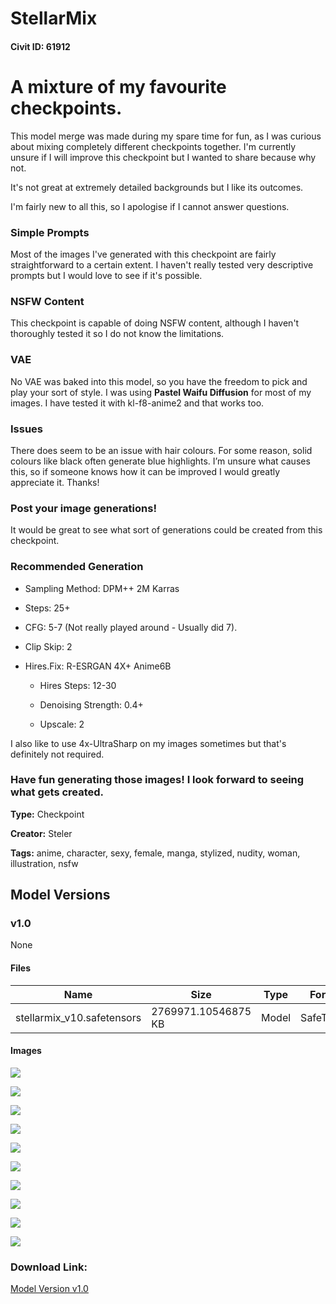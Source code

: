 # StellarMix

#### Civit ID: 61912

<h1>A mixture of my favourite checkpoints.</h1><p></p><p>This model merge was made during my spare time for fun, as I was curious about mixing completely different checkpoints together. I'm currently unsure if I will improve this checkpoint but I wanted to share because why not.</p><p>It's not great at extremely detailed backgrounds but I like its outcomes.</p><p>I'm fairly new to all this, so I apologise if I cannot answer questions.</p><p></p><h3>Simple Prompts</h3><p>Most of the images I've generated with this checkpoint are fairly straightforward to a certain extent. I haven't really tested very descriptive prompts but I would love to see if it's possible.</p><p></p><h3>NSFW Content</h3><p>This checkpoint is capable of doing NSFW content, although I haven't thoroughly tested it so I do not know the limitations.</p><p></p><h3>VAE</h3><p>No VAE was baked into this model, so you have the freedom to pick and play your sort of style. I was using <strong>Pastel Waifu Diffusion</strong> for most of my images. I have tested it with kl-f8-anime2 and that works too.</p><p></p><h3>Issues</h3><p>There does seem to be an issue with hair colours. For some reason, solid colours like black often generate blue highlights. I’m unsure what causes this, so if someone knows how it can be improved I would greatly appreciate it. Thanks!</p><p></p><h3>Post your image generations!</h3><p>It would be great to see what sort of generations could be created from this checkpoint.</p><p></p><h3>Recommended Generation</h3><ul><li><p>Sampling Method: DPM++ 2M Karras</p></li><li><p>Steps: 25+</p></li><li><p>CFG: 5-7 (Not really played around - Usually did 7).</p></li><li><p>Clip Skip: 2</p></li><li><p>Hires.Fix: R-ESRGAN 4X+ Anime6B</p><ul><li><p>Hires Steps: 12-30</p></li><li><p>Denoising Strength: 0.4+</p></li><li><p>Upscale: 2</p></li></ul></li></ul><p>I also like to use 4x-UltraSharp on my images sometimes but that's definitely not required. </p><p></p><h3>Have fun generating those images! I look forward to seeing what gets created.</h3>

**Type:** Checkpoint

**Creator:** Steler

**Tags:** anime, character, sexy, female, manga, stylized, nudity, woman, illustration, nsfw

## Model Versions

### v1.0

None

#### Files

| Name | Size | Type | Format | Download Url | AutoV1 | AutoV2 | SHA256 | CRC32 | BLAKE3 |
| --- | --- | --- | --- | --- | --- | --- | --- | --- | --- |
| stellarmix_v10.safetensors | 2769971.10546875 KB | Model | SafeTensor | https://civitai.com/api/download/models/66408 | 70D9D6CA | FE63927C07 | FE63927C07B5E1F0FD4527BA0FD069D6B9ED64CD20EE0CC0D0AE9875C29512D3 | 5F5DB774 | 51A0F93C2780A27DDEC62659D15AD88953FCEA95531ABDB1D4F3919DE6D079FF |

#### Images

<p><img src="https://image.civitai.com/xG1nkqKTMzGDvpLrqFT7WA/66a56dff-6953-4b82-ab94-231541ba5d06/width=450/737054.jpeg" /></p>

<p><img src="https://image.civitai.com/xG1nkqKTMzGDvpLrqFT7WA/ffe2447e-0f1c-44b5-9b54-b2040a7833fd/width=450/737100.jpeg" /></p>

<p><img src="https://image.civitai.com/xG1nkqKTMzGDvpLrqFT7WA/0a60d43c-cde5-4e19-b4b1-2602b03c822d/width=450/737085.jpeg" /></p>

<p><img src="https://image.civitai.com/xG1nkqKTMzGDvpLrqFT7WA/0534f811-4697-43ff-9d54-6f586d2c082e/width=450/737096.jpeg" /></p>

<p><img src="https://image.civitai.com/xG1nkqKTMzGDvpLrqFT7WA/345f064d-417b-496f-9931-55ecc5abf11c/width=450/737154.jpeg" /></p>

<p><img src="https://image.civitai.com/xG1nkqKTMzGDvpLrqFT7WA/934454de-d684-4142-a08c-6930423f60a2/width=450/737101.jpeg" /></p>

<p><img src="https://image.civitai.com/xG1nkqKTMzGDvpLrqFT7WA/01412f04-15aa-49dc-8bb8-8579646c1603/width=450/737107.jpeg" /></p>

<p><img src="https://image.civitai.com/xG1nkqKTMzGDvpLrqFT7WA/08dc3868-8539-4096-82a8-09c90585d643/width=450/737124.jpeg" /></p>

<p><img src="https://image.civitai.com/xG1nkqKTMzGDvpLrqFT7WA/0039d693-f166-4f98-893a-8131cceeb562/width=450/737141.jpeg" /></p>

<p><img src="https://image.civitai.com/xG1nkqKTMzGDvpLrqFT7WA/43d45fd5-5e1e-40e9-9747-3bf47c2b25a6/width=450/737109.jpeg" /></p>

### Download Link:

[Model Version v1.0](https://civitai.com/api/download/models/66408)


